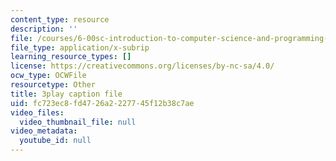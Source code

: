 ```yaml
---
content_type: resource
description: ''
file: /courses/6-00sc-introduction-to-computer-science-and-programming-spring-2011/fc723ec8fd4726a2227745f12b38c7ae_A2WFReES8CY.srt
file_type: application/x-subrip
learning_resource_types: []
license: https://creativecommons.org/licenses/by-nc-sa/4.0/
ocw_type: OCWFile
resourcetype: Other
title: 3play caption file
uid: fc723ec8-fd47-26a2-2277-45f12b38c7ae
video_files:
  video_thumbnail_file: null
video_metadata:
  youtube_id: null
---
```

